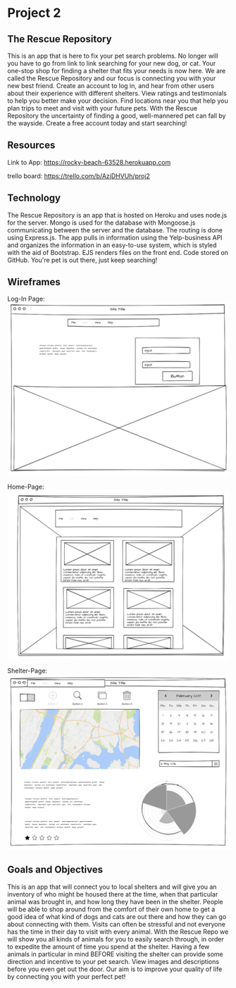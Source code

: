 # Project 2

## The Rescue Repository

This is an app that is here to fix your pet search problems. No longer will you have to go from link to link searching for your new dog, or cat. Your one-stop shop for finding a shelter that fits your needs is now here. We are called the Rescue Repository and our focus is connecting you with your new best friend. Create an account to log in, and hear from other users about their experience with different shelters. View ratings and testimonials to help you better make your decision. Find locations near you that help you plan trips to meet and visit with your future pets. With the Rescue Repository the uncertainty of finding a good, well-mannered pet can fall by the wayside. Create a free account today and start searching!

## Resources

Link to App: https://rocky-beach-63528.herokuapp.com

trello board: https://trello.com/b/AzjDHVUh/proj2


## Technology

The Rescue Repository is an app that is hosted on Heroku and uses node.js for the server. Mongo is used for the database with Mongoose.js communicating between the server and the database. The routing is done using Express.js. The app pulls in information using the Yelp-business API and organizes the information in an easy-to-use system, which is styled with the aid of Bootstrap. EJS renders files on the front end. Code stored on GitHub. You're pet is out there, just keep searching!

## Wireframes

Log-In Page:
![alt text](images/log-in.png "Log-In Page")

Home-Page:
![alt text](images/home-page.png "Home-Page")

Shelter-Page:
![alt text](images/shelter-page.png "Shelter-Page")


## Goals and Objectives

This is an app that will connect you to local shelters and will give you an inventory of who might be housed there at the time, when that particular animal was brought in, and how long they have been in the shelter. People will be able to shop around from the comfort of their own home to get a good idea of what kind of dogs and cats are out there and how they can go about connecting with them. Visits can often be stressful and not everyone has the time in their day to visit with every animal. With the Rescue Repo we will show you all kinds of animals for you to easily search through, in order to expedite the amount of time you spend at the shelter. Having a few animals in particular in mind BEFORE visiting the shelter can provide some direction and incentive to your pet search. View images and descriptions before you even get out the door. Our aim is to improve your quality of life by connecting you with your perfect pet!






